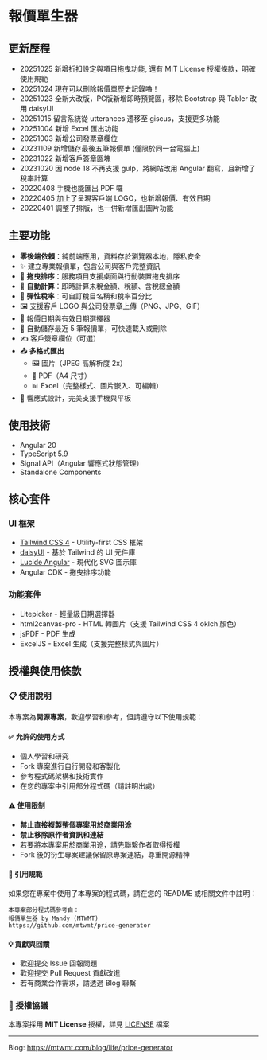 # 報價單生器

## 更新歷程

- 20251025 新增折扣設定與項目拖曳功能, 還有 MIT License 授權條款，明確使用規範
- 20251024 現在可以刪除報價單歷史記錄嚕！
- 20251023 全新大改版，PC版新增即時預覽區，移除 Bootstrap 與 Tabler 改用 daisyUI
- 20251015 留言系統從 utterances 遷移至 giscus，支援更多功能
- 20251004 新增 Excel 匯出功能
- 20251003 新增公司發票章欄位
- 20231109 新增儲存最後五筆報價單 (僅限於同一台電腦上)
- 20231022 新增客戶簽章區塊
- 20231020 因 node 18 不再支援 gulp，將網站改用 Angular 翻寫，且新增了稅率計算
- 20220408 手機也能匯出 PDF 囉
- 20220405 加上了呈現客戶端 LOGO，也新增報價、有效日期
- 20220401 調整了排版，也一併新增匯出圖片功能

## 主要功能

- **零後端依賴**：純前端應用，資料存於瀏覽器本地，隱私安全
- ✨ 建立專業報價單，包含公司與客戶完整資訊
- 🎯 **拖曳排序**：服務項目支援桌面與行動裝置拖曳排序
- 🧮 **自動計算**：即時計算未稅金額、稅額、含稅總金額
- 🔧 **彈性稅率**：可自訂稅目名稱和稅率百分比
- 🖼️ 支援客戶 LOGO 與公司發票章上傳（PNG、JPG、GIF）
- 📅 報價日期與有效日期選擇器
- 💾 自動儲存最近 5 筆報價單，可快速載入或刪除
- ✍️ 客戶簽章欄位（可選）
- 📤 **多格式匯出**
  - 🖼️ 圖片（JPEG 高解析度 2x）
  - 📄 PDF（A4 尺寸）
  - 📊 Excel（完整樣式、圖片嵌入、可編輯）
  <!-- - 🖨️ 列印（優化排版） -->
- 📱 響應式設計，完美支援手機與平板

## 使用技術

- Angular 20
- TypeScript 5.9
- Signal API（Angular 響應式狀態管理）
- Standalone Components

## 核心套件

### UI 框架

- [Tailwind CSS 4](https://tailwindcss.com/) - Utility-first CSS 框架
- [daisyUI](https://daisyui.com/) - 基於 Tailwind 的 UI 元件庫
- [Lucide Angular](https://lucide.dev/) - 現代化 SVG 圖示庫
- Angular CDK - 拖曳排序功能

### 功能套件

- Litepicker - 輕量級日期選擇器
- html2canvas-pro - HTML 轉圖片（支援 Tailwind CSS 4 oklch 顏色）
- jsPDF - PDF 生成
- ExcelJS - Excel 生成（支援完整樣式與圖片）

## 授權與使用條款

### 📋 使用說明

本專案為**開源專案**，歡迎學習和參考，但請遵守以下使用規範：

#### ✅ 允許的使用方式

- 個人學習和研究
- Fork 專案進行自行開發和客製化
- 參考程式碼架構和技術實作
- 在您的專案中引用部分程式碼（請註明出處）

#### ⚠️ 使用限制

- **禁止直接複製整個專案用於商業用途**
- **禁止移除原作者資訊和連結**
- 若要將本專案用於商業用途，請先聯繫作者取得授權
- Fork 後的衍生專案建議保留原專案連結，尊重開源精神

#### 📝 引用規範

如果您在專案中使用了本專案的程式碼，請在您的 README 或相關文件中註明：

```
本專案部分程式碼參考自：
報價單生器 by Mandy (MTWMT)
https://github.com/mtwmt/price-generator
```

#### 💡 貢獻與回饋

- 歡迎提交 Issue 回報問題
- 歡迎提交 Pull Request 貢獻改進
- 若有商業合作需求，請透過 Blog 聯繫

### 📄 授權協議

本專案採用 **MIT License** 授權，詳見 [LICENSE](LICENSE) 檔案

---

Blog: https://mtwmt.com/blog/life/price-generator

